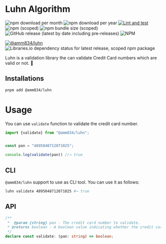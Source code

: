 # Luhn Algorithm

![npm download per month](https://img.shields.io/npm/dm/@amm834/luhn?style=plastic)
![npm download per year](https://img.shields.io/npm/dy/@amm834/luhn?style=plastic)
[![Lint and test](https://github.com/amm834/luhn/actions/workflows/test.yml/badge.svg)](https://github.com/amm834/luhn/actions/workflows/test.yml)
![npm (scoped)](https://img.shields.io/npm/v/@amm834/luhn?logo=npm&style=plastic)
![npm bundle size (scoped)](https://img.shields.io/bundlephobia/min/@amm834/luhn?logo=npm&style=plastic)
![GitHub release (latest by date including pre-releases)](https://img.shields.io/github/v/release/amm834/luhn?include_prereleases&style=plastic)
![NPM](https://img.shields.io/npm/l/@amm834/luhn?style=plastic)

[![@amm834/luhn](https://snyk.io/advisor/npm-package/@amm834/luhn/badge.svg)](https://snyk.io/advisor/npm-package/@amm834/luhn)
![Libraries.io dependency status for latest release, scoped npm package](https://img.shields.io/librariesio/release/npm/@amm834/luhn?style=plastic)

Luhn is a validation library the can validate Credit Card numbers which are valid or not. 👀

## Installations

```bash
pnpm add @amm834/luhn
```

# Usage

You can use `validate` function to validate the credit card number.

```js
import {validate} from "@amm834/luhn";


const pan = "4895048712071025";

console.log(validate(pan)) //→ true
```

## CLI

`@amm834/luhn` support to use as CLI tool. You can use it as follows:

```bash
luhn validate 4895048712071025 #→ true
```

## API

```typescript 
/**
 *  @param {string} pan - The credit card number to validate.
 * @returns boolean - A boolean value indicating whether the credit card number is valid.
 */
declare const validate: (pan: string) => boolean;

```

